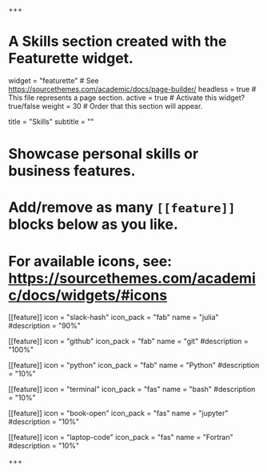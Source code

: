 +++
# A Skills section created with the Featurette widget.
widget = "featurette"  # See https://sourcethemes.com/academic/docs/page-builder/
headless = true  # This file represents a page section.
active = true  # Activate this widget? true/false
weight = 30  # Order that this section will appear.

title = "Skills"
subtitle = ""

# Showcase personal skills or business features.
# 
# Add/remove as many `[[feature]]` blocks below as you like.
# 
# For available icons, see: https://sourcethemes.com/academic/docs/widgets/#icons

[[feature]]
  icon = "slack-hash"
  icon_pack = "fab"
  name = "julia"
  #description = "90%"
  
[[feature]]
  icon = "github"
  icon_pack = "fab"
  name = "git"
  #description = "100%"  
  
[[feature]]
  icon = "python"
  icon_pack = "fab"
  name = "Python"
  #description = "10%"

[[feature]]
  icon = "terminal"
  icon_pack = "fas"
  name = "bash"
  #description = "10%"

[[feature]]
  icon = "book-open"
  icon_pack = "fas"
  name = "jupyter"
  #description = "10%"

[[feature]]
  icon = "laptop-code"
  icon_pack = "fas"
  name = "Fortran"
  #description = "10%"

+++

